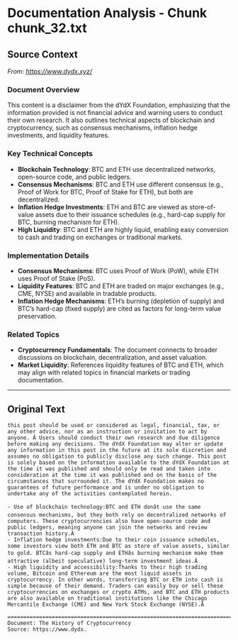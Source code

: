 # Documentation Analysis - Chunk chunk_32.txt

## Source Context
*From: https://www.dydx.xyz/*

### Document Overview  
This content is a disclaimer from the dYdX Foundation, emphasizing that the information provided is not financial advice and warning users to conduct their own research. It also outlines technical aspects of blockchain and cryptocurrency, such as consensus mechanisms, inflation hedge investments, and liquidity features.  

### Key Technical Concepts  
- **Blockchain Technology**: BTC and ETH use decentralized networks, open-source code, and public ledgers.  
- **Consensus Mechanisms**: BTC and ETH use different consensus (e.g., Proof of Work for BTC, Proof of Stake for ETH), but both are decentralized.  
- **Inflation Hedge Investments**: ETH and BTC are viewed as store-of-value assets due to their issuance schedules (e.g., hard-cap supply for BTC, burning mechanism for ETH).  
- **High Liquidity**: BTC and ETH are highly liquid, enabling easy conversion to cash and trading on exchanges or traditional markets.  

### Implementation Details  
- **Consensus Mechanisms**: BTC uses Proof of Work (PoW), while ETH uses Proof of Stake (PoS).  
- **Liquidity Features**: BTC and ETH are traded on major exchanges (e.g., CME, NYSE) and available in tradable products.  
- **Inflation Hedge Mechanisms**: ETH’s burning (depletion of supply) and BTC’s hard-cap (fixed supply) are cited as factors for long-term value preservation.  

### Related Topics  
- **Cryptocurrency Fundamentals**: The document connects to broader discussions on blockchain, decentralization, and asset valuation.  
- **Market Liquidity**: References liquidity features of BTC and ETH, which may align with related topics in financial markets or trading documentation.

---

## Original Text
```
this post should be used or considered as legal, financial, tax, or any other advice, nor as an instruction or invitation to act by anyone. Â Users should conduct their own research and due diligence before making any decisions. The dYdX Foundation may alter or update any information in this post in the future at its sole discretion and assumes no obligation to publicly disclose any such change. This post is solely based on the information available to the dYdX Foundation at the time it was published and should only be read and taken into consideration at the time it was published and on the basis of the circumstances that surrounded it. The dYdX Foundation makes no guarantees of future performance and is under no obligation to undertake any of the activities contemplated herein.

- Use of blockchain technology:BTC and ETH donât use the same consensus mechanisms, but they both rely on decentralized networks of computers. These cryptocurrencies also have open-source code and public ledgers, meaning anyone can join the networks and review transaction history.Â
- Inflation hedge investments:Due to their coin issuance schedules, some investors view both ETH and BTC as store of value assets, similar to gold. BTCâs hard-cap supply and ETHâs burning mechanism make them attractive (albeit speculative) long-term investment ideas.Â
- High liquidity and accessibility:Thanks to their high trading volume, Bitcoin and Ethereum are the most liquid assets in cryptocurrency. In other words, transferring BTC or ETH into cash is simple because of their demand. Traders can easily buy or sell these cryptocurrencies on exchanges or crypto ATMs, and BTC and ETH products are also available on traditional institutions like the Chicago Mercantile Exchange (CME) and New York Stock Exchange (NYSE).Â

================================================================================
Document: The History of Cryptocurrency
Source: https://www.dydx.
```